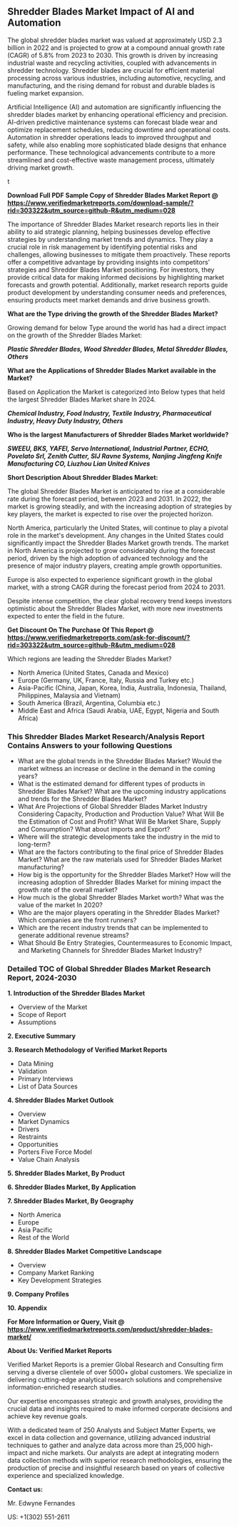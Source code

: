 <h2>Shredder Blades Market Impact of AI and Automation</h2><p>The global shredder blades market was valued at approximately USD 2.3 billion in 2022 and is projected to grow at a compound annual growth rate (CAGR) of 5.8% from 2023 to 2030. This growth is driven by increasing industrial waste and recycling activities, coupled with advancements in shredder technology. Shredder blades are crucial for efficient material processing across various industries, including automotive, recycling, and manufacturing, and the rising demand for robust and durable blades is fueling market expansion.</p><p>Artificial Intelligence (AI) and automation are significantly influencing the shredder blades market by enhancing operational efficiency and precision. AI-driven predictive maintenance systems can forecast blade wear and optimize replacement schedules, reducing downtime and operational costs. Automation in shredder operations leads to improved throughput and safety, while also enabling more sophisticated blade designs that enhance performance. These technological advancements contribute to a more streamlined and cost-effective waste management process, ultimately driving market growth.</p>t</p><p id="" class=""><strong>Download Full PDF Sample Copy of Shredder Blades Market Report @ <a href="https://www.verifiedmarketreports.com/download-sample/?rid=303322&utm_source=github-R&utm_medium=028" target="_blank">https://www.verifiedmarketreports.com/download-sample/?rid=303322&utm_source=github-R&utm_medium=028</a></strong></p><p>The importance of&nbsp;Shredder Blades Market research reports lies in their ability to aid strategic planning, helping businesses develop effective strategies by understanding market trends and dynamics. They play a crucial role in risk management by identifying potential risks and challenges, allowing businesses to mitigate them proactively. These reports offer a competitive advantage by providing insights into competitors' strategies and Shredder Blades Market positioning. For investors, they provide critical data for making informed decisions by highlighting market forecasts and growth potential. Additionally, market research reports guide product development by understanding consumer needs and preferences, ensuring products meet market demands and drive business growth.</p><p><strong>What are the&nbsp;Type driving the growth of the Shredder Blades Market?</strong></p><p id="" class="">Growing demand for below Type around the world has had a direct impact on the growth of the Shredder Blades Market:</p><em><strong>Plastic Shredder Blades, Wood Shredder Blades, Metal Shredder Blades, Others</strong></em></p><strong>What are the&nbsp;Applications&nbsp;of Shredder Blades Market available in the Market?</strong></p><p id="" class="">Based on Application the Market is categorized into Below types that held the largest Shredder Blades Market share In 2024.</p><em><strong>Chemical Industry, Food Industry, Textile Industry, Pharmaceutical Industry, Heavy Duty Industry, Others</strong></em></p><strong>Who is the largest Manufacturers of Shredder Blades Market worldwide?</strong></p><p><em><strong>SWEEU, BKS, YAFEI, Servo International, Industrial Partner, ECHO, Povelato Srl, Zenith Cutter, SIJ Ravne Systems, Nanjing Jingfeng Knife Manufacturing CO, Liuzhou Lian United Knives</strong></em></p><p id="" class=""><strong>Short Description About Shredder Blades Market:</strong></p><p>The global Shredder Blades Market is anticipated to rise at a considerable rate during the forecast period, between 2023 and 2031. In 2022, the market is growing steadily, and with the increasing adoption of strategies by key players, the market is expected to rise over the projected horizon.</p><p>North America, particularly the United States, will continue to play a pivotal role in the market's development. Any changes in the United States could significantly impact the Shredder Blades Market growth trends. The market in North America is projected to grow considerably during the forecast period, driven by the high adoption of advanced technology and the presence of major industry players, creating ample growth opportunities.</p><p>Europe is also expected to experience significant growth in the global market, with a strong CAGR during the forecast period from 2024 to 2031.</p><p>Despite intense competition, the clear global recovery trend keeps investors optimistic about the Shredder Blades Market, with more new investments expected to enter the field in the future.</p><p id="" class=""><strong>Get Discount On The Purchase Of This Report @ <a href="https://www.verifiedmarketreports.com/ask-for-discount/?rid=303322&utm_source=github-R&utm_medium=028" target="_blank">https://www.verifiedmarketreports.com/ask-for-discount/?rid=303322&utm_source=github-R&utm_medium=028</a></strong></p>Which regions are leading the Shredder Blades Market?</p><ul><li>North America (United States, Canada and Mexico)</li><li>Europe (Germany, UK, France, Italy, Russia and Turkey etc.)</li><li>Asia-Pacific (China, Japan, Korea, India, Australia, Indonesia, Thailand, Philippines, Malaysia and Vietnam)</li><li>South America (Brazil, Argentina, Columbia etc.)</li><li>Middle East and Africa (Saudi Arabia, UAE, Egypt, Nigeria and South Africa)</li></ul><h3 id="" class="">This Shredder Blades Market Research/Analysis Report Contains Answers to your following Questions</h3><ul><li>What are the global trends in the Shredder Blades Market? Would the market witness an increase or decline in the demand in the coming years?</li><li>What is the estimated demand for different types of products in Shredder Blades Market? What are the upcoming industry applications and trends for the Shredder Blades Market?</li><li>What Are Projections of Global Shredder Blades Market Industry Considering Capacity, Production and Production Value? What Will Be the Estimation of Cost and Profit? What Will Be Market Share, Supply and Consumption? What about imports and Export?</li><li>Where will the strategic developments take the industry in the mid to long-term?</li><li>What are the factors contributing to the final price of Shredder Blades Market? What are the raw materials used for Shredder Blades Market manufacturing?</li><li>How big is the opportunity for the Shredder Blades Market? How will the increasing adoption of Shredder Blades Market for mining impact the growth rate of the overall market?</li><li>How much is the global Shredder Blades Market worth? What was the value of the market In 2020?</li><li>Who are the major players operating in the Shredder Blades Market? Which companies are the front runners?</li><li>Which are the recent industry trends that can be implemented to generate additional revenue streams?</li><li>What Should Be Entry Strategies, Countermeasures to Economic Impact, and Marketing Channels for Shredder Blades Market Industry?</li></ul><h3 id="" class="">Detailed TOC of Global Shredder Blades Market Research Report, 2024-2030</h3><p id="" class=""><strong>1. Introduction of the Shredder Blades Market</strong></p><ul><li>Overview of the Market</li><li>Scope of Report</li><li>Assumptions</li></ul><p id="" class=""><strong>2. Executive Summary</strong></p><p id="" class=""><strong>3. Research Methodology of Verified Market Reports</strong></p><ul><li>Data Mining</li><li>Validation</li><li>Primary Interviews</li><li>List of Data Sources</li></ul><p id="" class=""><strong>4. Shredder Blades Market Outlook</strong></p><ul><li>Overview</li><li>Market Dynamics</li><li>Drivers</li><li>Restraints</li><li>Opportunities</li><li>Porters Five Force Model</li><li>Value Chain Analysis</li></ul><p id="" class=""><strong>5. Shredder Blades Market, By Product</strong></p><p id="" class=""><strong>6. Shredder Blades Market, By Application</strong></p><p id="" class=""><strong>7. Shredder Blades Market, By Geography</strong></p><ul><li>North America</li><li>Europe</li><li>Asia Pacific</li><li>Rest of the World</li></ul><p id="" class=""><strong>8. Shredder Blades Market Competitive Landscape</strong></p><ul><li>Overview</li><li>Company Market Ranking</li><li>Key Development Strategies</li></ul><p id="" class=""><strong>9. Company Profiles</strong></p><p id="" class=""><strong>10. Appendix</strong></p><p id="" class=""><strong>For More Information or Query, Visit @ <a href="https://www.verifiedmarketreports.com/product/shredder-blades-market/" target="_blank">https://www.verifiedmarketreports.com/product/shredder-blades-market/</a></strong></p><p id="" class=""><strong>About Us: Verified Market Reports</strong></p><p id="" class="">Verified Market Reports is a premier Global Research and Consulting firm serving a diverse clientele of over 5000+ global customers. We specialize in delivering cutting-edge analytical research solutions and comprehensive information-enriched research studies.</p><p id="" class="">Our expertise encompasses strategic and growth analyses, providing the crucial data and insights required to make informed corporate decisions and achieve key revenue goals.</p><p id="" class="">With a dedicated team of 250 Analysts and Subject Matter Experts, we excel in data collection and governance, utilizing advanced industrial techniques to gather and analyze data across more than 25,000 high-impact and niche markets. Our analysts are adept at integrating modern data collection methods with superior research methodologies, ensuring the production of precise and insightful research based on years of collective experience and specialized knowledge.</p><p id="" class=""><strong>Contact us:</strong></p><p id="" class="">Mr. Edwyne Fernandes</p><p id="" class="">US: +1(302) 551-2611</p>
